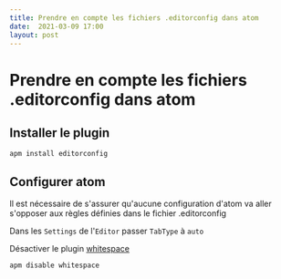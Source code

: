 ```yaml
---
title: Prendre en compte les fichiers .editorconfig dans atom
date:  2021-03-09 17:00
layout: post
---
```


# Prendre en compte les fichiers .editorconfig dans atom

## Installer le plugin 

```
apm install editorconfig
```

## Configurer atom

Il est nécessaire de s'assurer qu'aucune configuration d'atom va aller s'opposer aux règles définies dans le fichier .editorconfig

Dans les `Settings` de l'`Editor` passer `TabType` à `auto`

Désactiver le plugin [whitespace](https://atom.io/packages/whitespace)

```
apm disable whitespace
```




